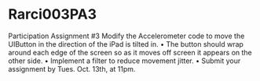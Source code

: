 # Rarci003PA3
Participation Assignment #3
Modify the Accelerometer code to move the UIButton in the direction of the iPad is tilted in.
•  The button should wrap around each edge of the screen so as it moves off screen it appears on the other side.
•  Implement a filter to reduce movement jitter.
•  Submit your assignment by Tues. Oct. 13th, at 11pm.
